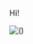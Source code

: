 Hi!

![()]([https://github.com/Yuberley/ClientApp-DeepIA-API/blob/master/others/screenshot.png](https://lh3.googleusercontent.com/u/1/drive-viewer/AEYmBYQaK61nMw5guxzErrXt1Si-J0p4ZmPRA-qzesm2Eab38XkVfAc5Nn521c8Ut_NUgH7Dma4ofjT5EG92myqvM9woEjA2YQ=w1920-h945)https://lh3.googleusercontent.com/u/1/drive-viewer/AEYmBYQaK61nMw5guxzErrXt1Si-J0p4ZmPRA-qzesm2Eab38XkVfAc5Nn521c8Ut_NUgH7Dma4ofjT5EG92myqvM9woEjA2YQ=w1920-h945)
